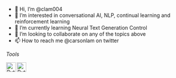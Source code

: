 - 👋 Hi, I’m @clam004
- 👀 I’m interested in conversational AI, NLP, continual learning and reinforcement learning
- 🌱 I’m currently learning Neural Text Generation Control
- 💞️ I’m looking to collaborate on any of the topics above
- 📫 How to reach me @carsonlam on twitter

*Tools*
<p dir="auto">
  <a href="#">
    <img align="left" alt="Python" width="26px" src="https://raw.githubusercontent.com/jmnote/z-icons/master/svg/python.svg" style="max-width: 100%;">
  </a>
   <a href="#">
    <img align="left" alt="Python" width="26px" src="https://raw.githubusercontent.com/valohai/ml-logos/5127528b5baadb77a6ea4b999a47b4e86bf0f98b/pytorch.svg" style="max-width: 100%;">
  </a>
</p>

<!---
clam004/clam004 is a ✨ special ✨ repository because its `README.md` (this file) appears on your GitHub profile.
You can click the Preview link to take a look at your changes.
--->
